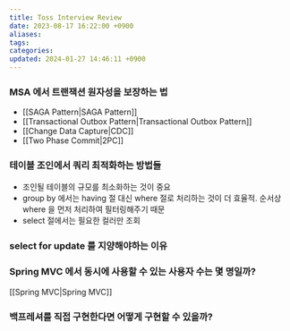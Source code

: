 ```yaml
---
title: Toss Interview Review
date: 2023-08-17 16:22:00 +0900
aliases: 
tags: 
categories: 
updated: 2024-01-27 14:46:11 +0900
---
```


### MSA 에서 트랜잭션 원자성을 보장하는 법

- [[SAGA Pattern|SAGA Pattern]]
- [[Transactional Outbox Pattern|Transactional Outbox Pattern]]
- [[Change Data Capture|CDC]]
- [[Two Phase Commit|2PC]]

### 테이블 조인에서 쿼리 최적화하는 방법들

- 조인될 테이블의 규모를 최소화하는 것이 중요
- group by 에서는 having 절 대신 where 절로 처리하는 것이 더 효율적. 순서상 where 을 먼저 처리하여 필터링해주기 때문
- select 절에서는 필요한 컬러만 조회

### select for update 를 지양해야하는 이유

### Spring MVC 에서 동시에 사용할 수 있는 사용자 수는 몇 명일까?

[[Spring MVC|Spring MVC]]

### 백프레셔를 직접 구현한다면 어떻게 구현할 수 있을까?
